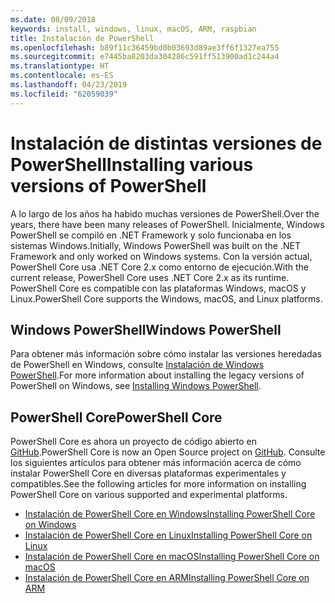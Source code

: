 ```yaml
---
ms.date: 08/09/2018
keywords: install, windows, linux, macOS, ARM, raspbian
title: Instalación de PowerShell
ms.openlocfilehash: b89f11c36459bd0b03693d89ae3ff6f1327ea755
ms.sourcegitcommit: e7445ba8203da304286c591ff513900ad1c244a4
ms.translationtype: HT
ms.contentlocale: es-ES
ms.lasthandoff: 04/23/2019
ms.locfileid: "62059039"
---
```

# <a name="installing-various-versions-of-powershell"></a><span data-ttu-id="7a119-103">Instalación de distintas versiones de PowerShell</span><span class="sxs-lookup"><span data-stu-id="7a119-103">Installing various versions of PowerShell</span></span>

<span data-ttu-id="7a119-104">A lo largo de los años ha habido muchas versiones de PowerShell.</span><span class="sxs-lookup"><span data-stu-id="7a119-104">Over the years, there have been many releases of PowerShell.</span></span> <span data-ttu-id="7a119-105">Inicialmente, Windows PowerShell se compiló en .NET Framework y solo funcionaba en los sistemas Windows.</span><span class="sxs-lookup"><span data-stu-id="7a119-105">Initially, Windows PowerShell was built on the .NET Framework and only worked on Windows systems.</span></span> <span data-ttu-id="7a119-106">Con la versión actual, PowerShell Core usa .NET Core 2.x como entorno de ejecución.</span><span class="sxs-lookup"><span data-stu-id="7a119-106">With the current release, PowerShell Core uses .NET Core 2.x as its runtime.</span></span> <span data-ttu-id="7a119-107">PowerShell Core es compatible con las plataformas Windows, macOS y Linux.</span><span class="sxs-lookup"><span data-stu-id="7a119-107">PowerShell Core supports the Windows, macOS, and Linux platforms.</span></span>

## <a name="windows-powershell"></a><span data-ttu-id="7a119-108">Windows PowerShell</span><span class="sxs-lookup"><span data-stu-id="7a119-108">Windows PowerShell</span></span>

<span data-ttu-id="7a119-109">Para obtener más información sobre cómo instalar las versiones heredadas de PowerShell en Windows, consulte [Instalación de Windows PowerShell](installing-windows-powershell.md).</span><span class="sxs-lookup"><span data-stu-id="7a119-109">For more information about installing the legacy versions of PowerShell on Windows, see [Installing Windows PowerShell](installing-windows-powershell.md).</span></span>

## <a name="powershell-core"></a><span data-ttu-id="7a119-110">PowerShell Core</span><span class="sxs-lookup"><span data-stu-id="7a119-110">PowerShell Core</span></span>

<span data-ttu-id="7a119-111">PowerShell Core es ahora un proyecto de código abierto en [GitHub](https://github.com/powershell/powershell).</span><span class="sxs-lookup"><span data-stu-id="7a119-111">PowerShell Core is now an Open Source project on [GitHub](https://github.com/powershell/powershell).</span></span>
<span data-ttu-id="7a119-112">Consulte los siguientes artículos para obtener más información acerca de cómo instalar PowerShell Core en diversas plataformas experimentales y compatibles.</span><span class="sxs-lookup"><span data-stu-id="7a119-112">See the following articles for more information on installing PowerShell Core on various supported and experimental platforms.</span></span>

- [<span data-ttu-id="7a119-113">Instalación de PowerShell Core en Windows</span><span class="sxs-lookup"><span data-stu-id="7a119-113">Installing PowerShell Core on Windows</span></span>](Installing-PowerShell-Core-on-Windows.md)
- [<span data-ttu-id="7a119-114">Instalación de PowerShell Core en Linux</span><span class="sxs-lookup"><span data-stu-id="7a119-114">Installing PowerShell Core on Linux</span></span>](Installing-PowerShell-Core-on-Linux.md)
- [<span data-ttu-id="7a119-115">Instalación de PowerShell Core en macOS</span><span class="sxs-lookup"><span data-stu-id="7a119-115">Installing PowerShell Core on macOS</span></span>](Installing-PowerShell-Core-on-macOS.md)
- [<span data-ttu-id="7a119-116">Instalación de PowerShell Core en ARM</span><span class="sxs-lookup"><span data-stu-id="7a119-116">Installing PowerShell Core on ARM</span></span>](PowerShell-Core-on-ARM.md)
